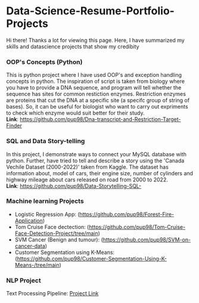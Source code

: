 # Data-Science-Resume-Portfolio-Projects

Hi there! Thanks a lot for viewing this page. Here, I have summarized my skills and datascience projects that show my credibity

### OOP's Concepts (Python)
This is python project where I have used OOP's and exception handling concepts in python. The inspiration of script is taken from biology
where you have to provide a DNA sequence, and program will tell whether the sequence has sites for common restiction enzymes. Restriction enzymes are proteins that cut the DNA at a specific site (a specifc group of string of bases). So, it can be useful for biologist who want to carry out expriments to check which enzyme would suit better for their study. <br />
__Link__: https://github.com/pup98/Dna-transcript-and-Restriction-Target-Finder

### SQL and Data Story-telling
In this project, I demonstrate ways to connect your MySQL database with python. Further, have tried to tell and describe a story using 
the 'Canada Vechile Dataset (2000-2022)' taken from Kaggle. The dataset has information about, model of cars, their engine size, 
number of cylinders and highway mileage about cars released on road from 2000 to 2022. <br />
__Link__: https://github.com/pup98/Data-Storytelling-SQL-

### Machine learning Projects
* Logistic Regression App: (https://github.com/pup98/Forest-Fire-Application) <br />
* Tom Cruise Face dectection: (https://github.com/pup98/Tom-Cruise-Face-Detection-Project/tree/main) <br />
* SVM Cancer (Benign and tumour): (https://github.com/pup98/SVM-on-cancer-data) <br />
* Customer Segmentation using K-Means: (https://github.com/pup98/Customer-Segmentation-Using-K-Means-/tree/main) <br />

### NLP Project
Text Processing Pipeline: [Project Link](https://github.com/pup98/Text-Processing-Pipeline/tree/main)
